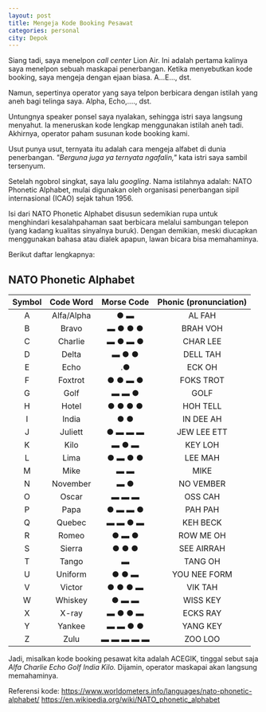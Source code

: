 ```yaml
---
layout: post
title: Mengeja Kode Booking Pesawat
categories: personal
city: Depok
---
```

Siang tadi, saya menelpon _call center_ Lion Air. Ini adalah pertama kalinya saya menelpon sebuah maskapai penerbangan. Ketika menyebutkan kode booking, saya mengeja dengan ejaan biasa. A...E..., dst. 

Namun, sepertinya operator yang saya telpon berbicara dengan istilah yang aneh bagi telinga saya. Alpha, Echo,...., dst.

Untungnya speaker ponsel saya nyalakan, sehingga istri saya langsung menyahut. Ia meneruskan kode lengkap menggunakan istilah aneh tadi. Akhirnya, operator paham susunan kode booking kami. 

Usut punya usut, ternyata itu adalah cara mengeja alfabet di dunia penerbangan. _"Berguna juga ya ternyata ngafalin,"_ kata istri saya sambil tersenyum.

Setelah ngobrol singkat, saya lalu _googling_. Nama istilahnya adalah: NATO Phonetic Alphabet, mulai digunakan oleh organisasi penerbangan sipil internasional (ICAO) sejak tahun 1956.

Isi dari NATO Phonetic Alphabet disusun sedemikian rupa untuk menghindari kesalahpahaman saat berbicara melalui sambungan telepon (yang kadang kualitas sinyalnya buruk). Dengan demikian, meski diucapkan menggunakan bahasa atau dialek apapun, lawan bicara bisa memahaminya.

Berikut daftar lengkapnya:

## NATO Phonetic Alphabet

| Symbol |  Code Word | Morse Code | Phonic (pronunciation) |
|:------:|:----------:|:----------:|:----------------------:|
|    A   | Alfa/Alpha |     ● ▬    |         AL FAH         |
|    B   |    Bravo   |   ▬ ● ● ●  |        BRAH VOH        |
|    C   |   Charlie  |   ▬ ● ▬ ●  |        CHAR LEE        |
|    D   |    Delta   |    ▬ ● ●   |        DELL TAH        |
|    E   |    Echo    |     .●     |         ECK OH         |
|    F   |   Foxtrot  |   ● ● ▬ ●  |        FOKS TROT       |
|    G   |    Golf    |    ▬ ▬ ●   |          GOLF          |
|    H   |    Hotel   |   ● ● ● ●  |        HOH TELL        |
|    I   |    India   |     ● ●    |        IN DEE AH       |
|    J   |   Juliett  |   ● ▬ ▬ ▬  |       JEW LEE ETT      |
|    K   |    Kilo    |    ▬ ● ▬   |         KEY LOH        |
|    L   |    Lima    |   ● ▬ ● ●  |         LEE MAH        |
|    M   |    Mike    |     ▬ ▬    |          MIKE          |
|    N   |  November  |     ▬ ●    |        NO VEMBER       |
|    O   |    Oscar   |    ▬ ▬ ▬   |         OSS CAH        |
|    P   |    Papa    |   ● ▬ ▬ ●  |         PAH PAH        |
|    Q   |   Quebec   |   ▬ ▬ ● ▬  |        KEH BECK        |
|    R   |    Romeo   |    ● ▬ ●   |        ROW ME OH       |
|    S   |   Sierra   |    ● ● ●   |       SEE AIRRAH       |
|    T   |    Tango   |      ▬     |         TANG OH        |
|    U   |   Uniform  |    ● ● ▬   |      YOU NEE FORM      |
|    V   |   Victor   |   ● ● ● ▬  |         VIK TAH        |
|    W   |   Whiskey  |    ● ▬ ▬   |        WISS KEY        |
|    X   |    X-ray   |   ▬ ● ● ▬  |        ECKS RAY        |
|    Y   |   Yankee   |   ▬ ▬ ● ●  |        YANG KEY        |
|    Z   |    Zulu    |  ▬ ▬ ▬ ▬ ▬ |         ZOO LOO        |

Jadi, misalkan kode booking pesawat kita adalah ACEGIK, tinggal sebut saja _Alfa Charlie Echo Golf India Kilo._ Dijamin, operator maskapai akan langsung memahaminya. 

  Referensi kode:
  https://www.worldometers.info/languages/nato-phonetic-alphabet/
  https://en.wikipedia.org/wiki/NATO_phonetic_alphabet 
